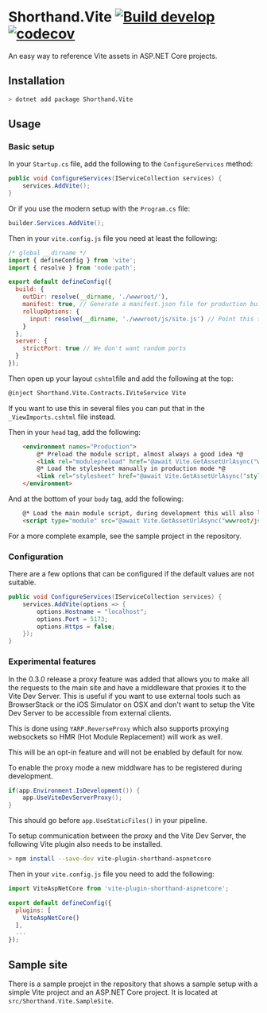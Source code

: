 # Shorthand.Vite [![Build develop](https://github.com/karl-sjogren/Shorthand.Vite/actions/workflows/build.yml/badge.svg)](https://github.com/karl-sjogren/Shorthand.Vite/actions/workflows/build.yml) [![codecov](https://codecov.io/gh/karl-sjogren/Shorthand.Vite/branch/develop/graph/badge.svg?token=3ZIGV5QHEB)](https://codecov.io/gh/karl-sjogren/Shorthand.Vite)

An easy way to reference Vite assets in ASP.NET Core projects.

## Installation

```sh
> dotnet add package Shorthand.Vite
```

## Usage

### Basic setup

In your `Startup.cs` file, add the following to the `ConfigureServices` method:

```csharp
public void ConfigureServices(IServiceCollection services) {
    services.AddVite();
}
```

Or if you use the modern setup with the `Program.cs` file:

```csharp
builder.Services.AddVite();
```

Then in your `vite.config.js` file you need at least the following:

```js
/* global __dirname */
import { defineConfig } from 'vite';
import { resolve } from 'node:path';

export default defineConfig({
  build: {
    outDir: resolve(__dirname, './wwwroot/'),
    manifest: true, // Generate a manifest.json file for production builds
    rollupOptions: {
      input: resolve(__dirname, './wwwroot/js/site.js') // Point this to your main entry point
    }
  },
  server: {
    strictPort: true // We don't want random ports
  }
});
```

Then open up your layout `cshtml`file and add the following at the top:

```html
@inject Shorthand.Vite.Contracts.IViteService Vite
```

If you want to use this in several files you can put that in the
`_ViewImports.cshtml` file instead.

Then in your `head` tag, add the following:

```html
    <environment names="Production">
        @* Preload the module script, almost always a good idea *@
        <link rel="modulepreload" href="@await Vite.GetAssetUrlAsync("wwwroot/js/site.js")" as="script" />
        @* Load the stylesheet manually in production mode *@
        <link rel="stylesheet" href="@await Vite.GetAssetUrlAsync("style.css")" />
    </environment>
```

And at the bottom of your `body` tag, add the following:

```html
    @* Load the main module script, during development this will also load the stylesheet *@
    <script type="module" src="@await Vite.GetAssetUrlAsync("wwwroot/js/site.js")"></script>
```

For a more complete example, see the sample project in the repository.

### Configuration

There are a few options that can be configured if the default values are
not suitable.

```csharp
public void ConfigureServices(IServiceCollection services) {
    services.AddVite(options => {
        options.Hostname = "localhost";
        options.Port = 5173;
        options.Https = false;
    });
}
```

### Experimental features

In the 0.3.0 release a proxy feature was added that allows you to make all the
requests to the main site and have a middleware that proxies it to the Vite Dev
Server. This is useful if you want to use external tools such as BrowserStack or
the iOS Simulator on OSX and don't want to setup the Vite Dev Server to be accessible
from external clients.

This is done using `YARP.ReverseProxy` which also supports proxying websockets
so HMR (Hot Module Replacement) will work as well.

This will be an opt-in feature and will not be enabled by default for now.

To enable the proxy mode a new middlware has to be registered during development.

```csharp
if(app.Environment.IsDevelopment()) {
    app.UseViteDevServerProxy();
}
```

This should go before `app.UseStaticFiles()` in your pipeline.

To setup communication between the proxy and the Vite Dev Server, the following
Vite plugin also needs to be installed.

```sh
> npm install --save-dev vite-plugin-shorthand-aspnetcore
```

Then in your `vite.config.js` file you need to add the following:

```js
import ViteAspNetCore from 'vite-plugin-shorthand-aspnetcore';

export default defineConfig({
  plugins: [
    ViteAspNetCore()
  ],
  ...
});
```

## Sample site

There is a sample proejct in the repository that shows a sample setup
with a simple Vite project and an ASP.NET Core project. It is located
at `src/Shorthand.Vite.SampleSite`.
